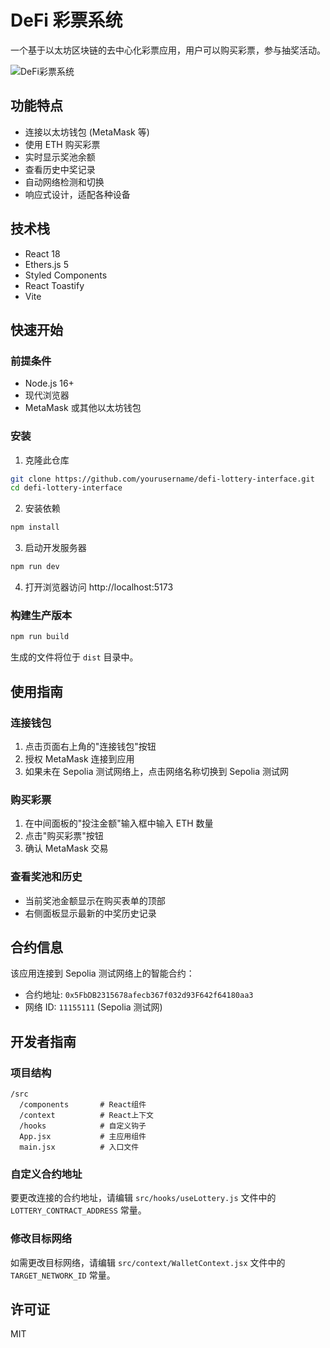 # DeFi 彩票系统

一个基于以太坊区块链的去中心化彩票应用，用户可以购买彩票，参与抽奖活动。

![DeFi彩票系统](./screenshots/app-preview.png)

## 功能特点

- 连接以太坊钱包 (MetaMask 等)
- 使用 ETH 购买彩票
- 实时显示奖池余额
- 查看历史中奖记录
- 自动网络检测和切换
- 响应式设计，适配各种设备

## 技术栈

- React 18
- Ethers.js 5
- Styled Components
- React Toastify
- Vite

## 快速开始

### 前提条件

- Node.js 16+
- 现代浏览器
- MetaMask 或其他以太坊钱包

### 安装

1. 克隆此仓库

```bash
git clone https://github.com/yourusername/defi-lottery-interface.git
cd defi-lottery-interface
```

2. 安装依赖

```bash
npm install
```

3. 启动开发服务器

```bash
npm run dev
```

4. 打开浏览器访问 http://localhost:5173

### 构建生产版本

```bash
npm run build
```

生成的文件将位于 `dist` 目录中。

## 使用指南

### 连接钱包

1. 点击页面右上角的"连接钱包"按钮
2. 授权 MetaMask 连接到应用
3. 如果未在 Sepolia 测试网络上，点击网络名称切换到 Sepolia 测试网

### 购买彩票

1. 在中间面板的"投注金额"输入框中输入 ETH 数量
2. 点击"购买彩票"按钮
3. 确认 MetaMask 交易

### 查看奖池和历史

- 当前奖池金额显示在购买表单的顶部
- 右侧面板显示最新的中奖历史记录

## 合约信息

该应用连接到 Sepolia 测试网络上的智能合约：

- 合约地址: `0x5FbDB2315678afecb367f032d93F642f64180aa3`
- 网络 ID: `11155111` (Sepolia 测试网)

## 开发者指南

### 项目结构

```
/src
  /components       # React组件
  /context          # React上下文
  /hooks            # 自定义钩子
  App.jsx           # 主应用组件
  main.jsx          # 入口文件
```

### 自定义合约地址

要更改连接的合约地址，请编辑 `src/hooks/useLottery.js` 文件中的 `LOTTERY_CONTRACT_ADDRESS` 常量。

### 修改目标网络

如需更改目标网络，请编辑 `src/context/WalletContext.jsx` 文件中的 `TARGET_NETWORK_ID` 常量。

## 许可证

MIT
